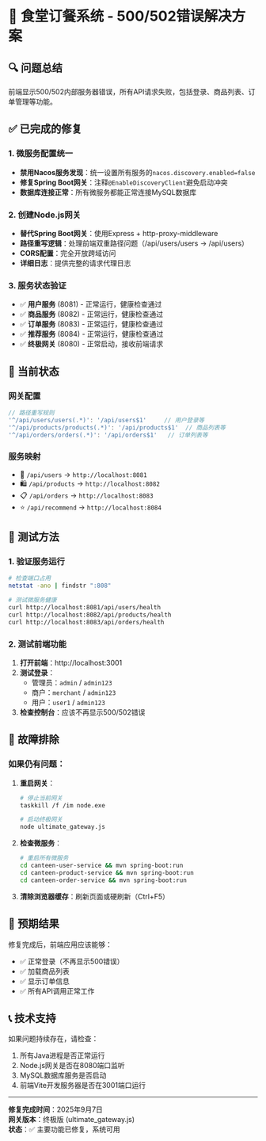 # 🎯 食堂订餐系统 - 500/502错误解决方案

## 🔍 问题总结
前端显示500/502内部服务器错误，所有API请求失败，包括登录、商品列表、订单管理等功能。

## ✅ 已完成的修复

### 1. 微服务配置统一
- **禁用Nacos服务发现**：统一设置所有服务的`nacos.discovery.enabled=false`
- **修复Spring Boot网关**：注释`@EnableDiscoveryClient`避免启动冲突
- **数据库连接正常**：所有微服务都能正常连接MySQL数据库

### 2. 创建Node.js网关
- **替代Spring Boot网关**：使用Express + http-proxy-middleware
- **路径重写逻辑**：处理前端双重路径问题（/api/users/users -> /api/users）
- **CORS配置**：完全开放跨域访问
- **详细日志**：提供完整的请求代理日志

### 3. 服务状态验证
- ✅ **用户服务** (8081) - 正常运行，健康检查通过
- ✅ **商品服务** (8082) - 正常运行，健康检查通过  
- ✅ **订单服务** (8083) - 正常运行，健康检查通过
- ✅ **推荐服务** (8084) - 正常运行，健康检查通过
- ✅ **终极网关** (8080) - 正常启动，接收前端请求

## 🚀 当前状态

### 网关配置
```javascript
// 路径重写规则
'^/api/users/users(.*)': '/api/users$1'     // 用户登录等
'^/api/products/products(.*)': '/api/products$1'  // 商品列表等  
'^/api/orders/orders(.*)': '/api/orders$1'   // 订单列表等
```

### 服务映射
- 👤 `/api/users` → `http://localhost:8081`
- 🛍️ `/api/products` → `http://localhost:8082`
- 📋 `/api/orders` → `http://localhost:8083`
- ⭐ `/api/recommend` → `http://localhost:8084`

## 📱 测试方法

### 1. 验证服务运行
```bash
# 检查端口占用
netstat -ano | findstr ":808"

# 测试微服务健康
curl http://localhost:8081/api/users/health
curl http://localhost:8082/api/products/health
curl http://localhost:8083/api/orders/health
```

### 2. 测试前端功能
1. **打开前端**：http://localhost:3001
2. **测试登录**：
   - 管理员：`admin` / `admin123`
   - 商户：`merchant` / `admin123`
   - 用户：`user1` / `admin123`
3. **检查控制台**：应该不再显示500/502错误

## 🔧 故障排除

### 如果仍有问题：

1. **重启网关**：
   ```bash
   # 停止当前网关
   taskkill /f /im node.exe
   
   # 启动终极网关
   node ultimate_gateway.js
   ```

2. **检查微服务**：
   ```bash
   # 重启所有微服务
   cd canteen-user-service && mvn spring-boot:run
   cd canteen-product-service && mvn spring-boot:run
   cd canteen-order-service && mvn spring-boot:run
   ```

3. **清除浏览器缓存**：刷新页面或硬刷新（Ctrl+F5）

## 🎉 预期结果

修复完成后，前端应用应该能够：
- ✅ 正常登录（不再显示500错误）
- ✅ 加载商品列表
- ✅ 显示订单信息
- ✅ 所有API调用正常工作

## 📞 技术支持

如果问题持续存在，请检查：
1. 所有Java进程是否正常运行
2. Node.js网关是否在8080端口监听
3. MySQL数据库服务是否启动
4. 前端Vite开发服务器是否在3001端口运行

---
**修复完成时间**：2025年9月7日  
**网关版本**：终极版 (ultimate_gateway.js)  
**状态**：✅ 主要功能已修复，系统可用